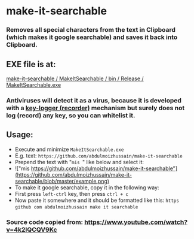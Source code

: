 # make-it-searchable
### Removes all special characters from the text in Clipboard (which makes it google searchable) and saves it back into Clipboard.

## EXE file is at:
[make-it-searchable / MakeItSearchable / bin / Release / MakeItSearchable.exe](https://github.com/abdulmoizhussain/make-it-searchable/tree/master/MakeItSearchable/bin/Release)

### Antiviruses will detect it as a virus, because it is developed with a [key-logger (recorder)](https://en.wikipedia.org/wiki/Keystroke_logging) mechanism but surely does not log (record) any key, so you can whitelist it.

## Usage:
* Execute and minimize `MakeItSearchable.exe`
* E.g. text: `https://github.com/abdulmoizhussain/make-it-searchable`
* Prepend the text with "`mis `" like below and select it:
* !["mis https://github.com/abdulmoizhussain/make-it-searchable"](https://github.com/abdulmoizhussain/make-it-searchable/blob/master/example.png)
* To make it google searchable, copy it in the following way:
* First press `left-ctrl` key, then press `ctrl + c`
* Now paste it somewhere and it should be formatted like this: `https github com abdulmoizhussain make it searchable`

### Source code copied from: https://www.youtube.com/watch?v=4k2IQCQV9Kc
